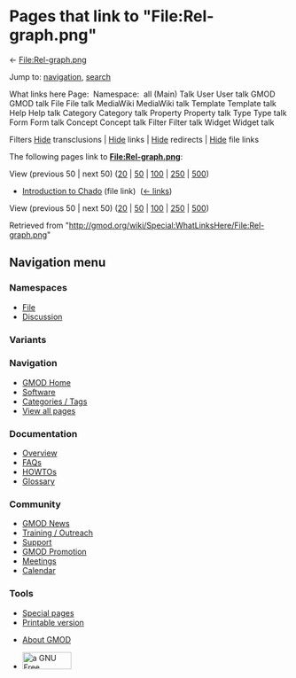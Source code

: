 <div id="mw-page-base" class="noprint">

</div>

<div id="mw-head-base" class="noprint">

</div>

<div id="content" class="mw-body" role="main">

<span id="top"></span>

<div id="mw-js-message" style="display:none;">

</div>



# <span dir="auto">Pages that link to "File:Rel-graph.png"</span>

<div id="bodyContent">

<div id="contentSub">

← [File:Rel-graph.png](/wiki/File:Rel-graph.png "File:Rel-graph.png")

</div>

<div id="jump-to-nav" class="mw-jump">

Jump to: [navigation](#mw-navigation), [search](#p-search)

</div>

<div id="mw-content-text">

What links here Page:  Namespace:  all (Main) Talk User User talk GMOD
GMOD talk File File talk MediaWiki MediaWiki talk Template Template talk
Help Help talk Category Category talk Property Property talk Type Type
talk Form Form talk Concept Concept talk Filter Filter talk Widget
Widget talk

Filters
[Hide](/mediawiki/index.php?title=Special:WhatLinksHere/File:Rel-graph.png&hidetrans=1 "Special:WhatLinksHere/File:Rel-graph.png")
transclusions \|
[Hide](/mediawiki/index.php?title=Special:WhatLinksHere/File:Rel-graph.png&hidelinks=1 "Special:WhatLinksHere/File:Rel-graph.png")
links \|
[Hide](/mediawiki/index.php?title=Special:WhatLinksHere/File:Rel-graph.png&hideredirs=1 "Special:WhatLinksHere/File:Rel-graph.png")
redirects \|
[Hide](/mediawiki/index.php?title=Special:WhatLinksHere/File:Rel-graph.png&hideimages=1 "Special:WhatLinksHere/File:Rel-graph.png")
file links

The following pages link to
**[File:Rel-graph.png](/wiki/File:Rel-graph.png "File:Rel-graph.png")**:

View (previous 50 \| next 50)
([20](/mediawiki/index.php?title=Special:WhatLinksHere/File:Rel-graph.png&limit=20 "Special:WhatLinksHere/File:Rel-graph.png")
\|
[50](/mediawiki/index.php?title=Special:WhatLinksHere/File:Rel-graph.png&limit=50 "Special:WhatLinksHere/File:Rel-graph.png")
\|
[100](/mediawiki/index.php?title=Special:WhatLinksHere/File:Rel-graph.png&limit=100 "Special:WhatLinksHere/File:Rel-graph.png")
\|
[250](/mediawiki/index.php?title=Special:WhatLinksHere/File:Rel-graph.png&limit=250 "Special:WhatLinksHere/File:Rel-graph.png")
\|
[500](/mediawiki/index.php?title=Special:WhatLinksHere/File:Rel-graph.png&limit=500 "Special:WhatLinksHere/File:Rel-graph.png"))

- [Introduction to
  Chado](/wiki/Introduction_to_Chado "Introduction to Chado") (file
  link) ‎ <span class="mw-whatlinkshere-tools">([←
  links](/mediawiki/index.php?title=Special:WhatLinksHere&target=Introduction+to+Chado "Special:WhatLinksHere"))</span>

View (previous 50 \| next 50)
([20](/mediawiki/index.php?title=Special:WhatLinksHere/File:Rel-graph.png&limit=20 "Special:WhatLinksHere/File:Rel-graph.png")
\|
[50](/mediawiki/index.php?title=Special:WhatLinksHere/File:Rel-graph.png&limit=50 "Special:WhatLinksHere/File:Rel-graph.png")
\|
[100](/mediawiki/index.php?title=Special:WhatLinksHere/File:Rel-graph.png&limit=100 "Special:WhatLinksHere/File:Rel-graph.png")
\|
[250](/mediawiki/index.php?title=Special:WhatLinksHere/File:Rel-graph.png&limit=250 "Special:WhatLinksHere/File:Rel-graph.png")
\|
[500](/mediawiki/index.php?title=Special:WhatLinksHere/File:Rel-graph.png&limit=500 "Special:WhatLinksHere/File:Rel-graph.png"))

</div>

<div class="printfooter">

Retrieved from
"<http://gmod.org/wiki/Special:WhatLinksHere/File:Rel-graph.png>"

</div>

<div id="catlinks" class="catlinks catlinks-allhidden">

</div>

<div class="visualClear">

</div>

</div>

</div>

<div id="mw-navigation">

## Navigation menu

<div id="mw-head">



<div id="left-navigation">

<div id="p-namespaces" class="vectorTabs" role="navigation"
aria-labelledby="p-namespaces-label">

### Namespaces

- <span id="ca-nstab-image"><a href="/wiki/File:Rel-graph.png" accesskey="c"
  title="View the file page [c]">File</a></span>
- <span id="ca-talk"><a
  href="/mediawiki/index.php?title=File_talk:Rel-graph.png&amp;action=edit&amp;redlink=1"
  accesskey="t"
  title="Discussion about the content page [t]">Discussion</a></span>

</div>

<div id="p-variants" class="vectorMenu emptyPortlet" role="navigation"
aria-labelledby="p-variants-label">

### 

### Variants[](#)

<div class="menu">

</div>

</div>

</div>

<div id="right-navigation">





</div>



</div>

</div>

</div>

<div id="mw-panel">

<div id="p-logo" role="banner">

<a href="/wiki/Main_Page"
style="background-image: url(http://gmod.org/images/GMOD-cogs.png);"
title="Visit the main page"></a>

</div>

<div id="p-Navigation" class="portal" role="navigation"
aria-labelledby="p-Navigation-label">

### Navigation

<div class="body">

- <span id="n-GMOD-Home">[GMOD Home](/wiki/Main_Page)</span>
- <span id="n-Software">[Software](/wiki/GMOD_Components)</span>
- <span id="n-Categories-.2F-Tags">[Categories /
  Tags](/wiki/Categories)</span>
- <span id="n-View-all-pages">[View all
  pages](/wiki/Special:AllPages)</span>

</div>

</div>

<div id="p-Documentation" class="portal" role="navigation"
aria-labelledby="p-Documentation-label">

### Documentation

<div class="body">

- <span id="n-Overview">[Overview](/wiki/Overview)</span>
- <span id="n-FAQs">[FAQs](/wiki/Category:FAQ)</span>
- <span id="n-HOWTOs">[HOWTOs](/wiki/Category:HOWTO)</span>
- <span id="n-Glossary">[Glossary](/wiki/Glossary)</span>

</div>

</div>

<div id="p-Community" class="portal" role="navigation"
aria-labelledby="p-Community-label">

### Community

<div class="body">

- <span id="n-GMOD-News">[GMOD News](/wiki/GMOD_News)</span>
- <span id="n-Training-.2F-Outreach">[Training /
  Outreach](/wiki/Training_and_Outreach)</span>
- <span id="n-Support">[Support](/wiki/Support)</span>
- <span id="n-GMOD-Promotion">[GMOD
  Promotion](/wiki/GMOD_Promotion)</span>
- <span id="n-Meetings">[Meetings](/wiki/Meetings)</span>
- <span id="n-Calendar">[Calendar](/wiki/Calendar)</span>

</div>

</div>

<div id="p-tb" class="portal" role="navigation"
aria-labelledby="p-tb-label">

### Tools

<div class="body">

- <span id="t-specialpages"><a href="/wiki/Special:SpecialPages" accesskey="q"
  title="A list of all special pages [q]">Special pages</a></span>
- <span id="t-print"><a
  href="/mediawiki/index.php?title=Special:WhatLinksHere/File:Rel-graph.png&amp;printable=yes"
  rel="alternate" accesskey="p"
  title="Printable version of this page [p]">Printable version</a></span>

</div>

</div>

</div>

</div>

<div id="footer" role="contentinfo">

- <span id="footer-places-about">[About
  GMOD](/wiki/GMOD:About "GMOD:About")</span>

<!-- -->

- <span id="footer-copyrightico">[<img src="http://www.gnu.org/graphics/gfdl-logo-small.png" width="88"
  height="31" alt="a GNU Free Documentation License" />](http://www.gnu.org/licenses/fdl-1.3.html)</span>


<div style="clear:both">

</div>

</div>
